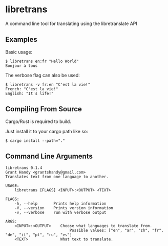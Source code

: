 # libretrans
A command line tool for translating using the libretranslate API

## Examples
Basic usage:
```
$ libretrans en:fr "Hello World"
Bonjour à tous
```

The verbose flag can also be used:
```
$ libretrans -v fr:en "C'est la vie!"
French: "C'est la vie!"
English: "It's life!"
```

## Compiling From Source
Cargo/Rust is required to build.

Just install it to your cargo path like so:
```
$ cargo install --path="."
```

## Command Line Arguments
```
libretrans 0.1.4
Grant Handy <grantshandy@gmail.com>
Translates text from one language to another.

USAGE:
    libretrans [FLAGS] <INPUT>:<OUTPUT> <TEXT>

FLAGS:
    -h, --help       Prints help information
    -V, --version    Prints version information
    -v, --verbose    run with verbose output

ARGS:
    <INPUT>:<OUTPUT>    Choose what languages to translate from.
                            Possible values: ["en", "ar", "zh", "fr", "de", "it", "pt", "ru", "es"]
    <TEXT>              What text to translate.
```
